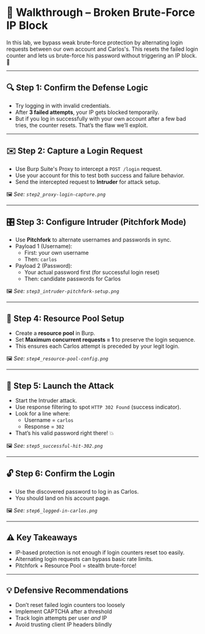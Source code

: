 # 🧠 Walkthrough – Broken Brute-Force IP Block

In this lab, we bypass weak brute-force protection by alternating login requests between our own account and Carlos's. This resets the failed login counter and lets us brute-force his password without triggering an IP block. 🧨

---

## 🔍 Step 1: Confirm the Defense Logic

- Try logging in with invalid credentials.
- After **3 failed attempts**, your IP gets blocked temporarily.
- But if you log in successfully with your own account after a few bad tries, the counter resets. That’s the flaw we’ll exploit.

---

## ✉️ Step 2: Capture a Login Request

- Use Burp Suite's Proxy to intercept a `POST /login` request.
- Use your account for this to test both success and failure behavior.
- Send the intercepted request to **Intruder** for attack setup.

🖼️ _See: `step2_proxy-login-capture.png`_

---

## 🎛️ Step 3: Configure Intruder (Pitchfork Mode)

- Use **Pitchfork** to alternate usernames and passwords in sync.
- Payload 1 (Username):
  - First: your own username
  - Then: `carlos`
- Payload 2 (Password):
  - Your actual password first (for successful login reset)
  - Then: candidate passwords for Carlos

🖼️ _See: `step3_intruder-pitchfork-setup.png`_

---

## 🧵 Step 4: Resource Pool Setup

- Create a **resource pool** in Burp.
- Set **Maximum concurrent requests = 1** to preserve the login sequence.
- This ensures each Carlos attempt is preceded by your legit login.

🖼️ _See: `step4_resource-pool-config.png`_

---

## 🚀 Step 5: Launch the Attack

- Start the Intruder attack.
- Use response filtering to spot `HTTP 302 Found` (success indicator).
- Look for a line where:
  - Username = `carlos`
  - Response = `302`
- That’s his valid password right there! 💥

🖼️ _See: `step5_successful-hit-302.png`_

---

## 🔓 Step 6: Confirm the Login

- Use the discovered password to log in as Carlos.
- You should land on his account page.

🖼️ _See: `step6_logged-in-carlos.png`_

---

## ⚠️ Key Takeaways

- IP-based protection is not enough if login counters reset too easily.
- Alternating login requests can bypass basic rate limits.
- Pitchfork + Resource Pool = stealth brute-force!

---

## 💡 Defensive Recommendations

- Don’t reset failed login counters too loosely
- Implement CAPTCHA after a threshold
- Track login attempts per user *and* IP
- Avoid trusting client IP headers blindly

